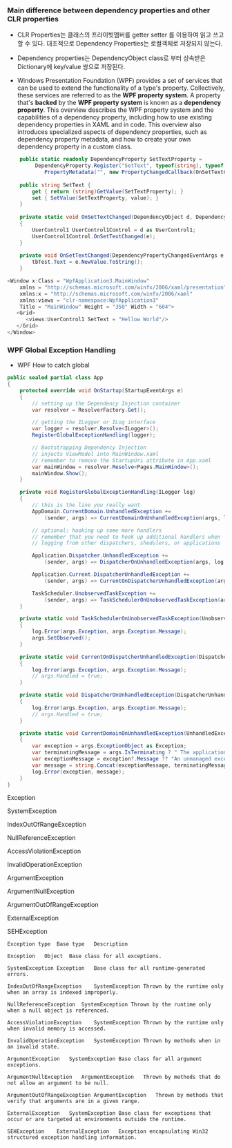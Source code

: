 ### Main difference between __dependency properties__ and other CLR properties
- CLR Properties는 클래스의 프라이빗멤버를 getter setter 를 이용하여 읽고 쓰고 할 수 있다. 대조적으로 Dependency Properties는 로컬객체로 저장되지 않는다.

- Dependency properties는 DependencyObject class로 부터 상속받은 Dictionary에 key/value 쌍으로 저장된다.

- Windows Presentation Foundation (WPF) provides a set of services that can be used to extend the functionality of a type's property. Collectively, these services are referred to as the __WPF property system__. A property that's __backed__ by the __WPF property system__ is known as a __dependency property__. This overview describes the WPF property system and the capabilities of a dependency property, including how to use existing dependency properties in XAML and in code. This overview also introduces specialized aspects of dependency properties, such as dependency property metadata, and how to create your own dependency property in a custom class.



```csharp
    public static readonly DependencyProperty SetTextProperty = 
         DependencyProperty.Register("SetText", typeof(string), typeof(UserControl1), new 
            PropertyMetadata("", new PropertyChangedCallback(OnSetTextChanged))); 
				
    public string SetText { 
        get { return (string)GetValue(SetTextProperty); } 
        set { SetValue(SetTextProperty, value); } 
    } 
		
    private static void OnSetTextChanged(DependencyObject d, DependencyPropertyChangedEventArgs e) 
    { 
        UserControl1 UserControl1Control = d as UserControl1; 
        UserControl1Control.OnSetTextChanged(e); 
    } 
		
    private void OnSetTextChanged(DependencyPropertyChangedEventArgs e) { 
        tbTest.Text = e.NewValue.ToString(); 
    }  
```

```csharp
<Window x:Class = "WpfApplication3.MainWindow" 
   	xmlns = "http://schemas.microsoft.com/winfx/2006/xaml/presentation" 
	xmlns:x = "http://schemas.microsoft.com/winfx/2006/xaml" 
   	xmlns:views = "clr-namespace:WpfApplication3"
   	Title = "MainWindow" Height = "350" Width = "604"> 
   <Grid> 
      <views:UserControl1 SetText = "Hellow World"/> 
   </Grid> 
</Window> 
```

### WPF Global Exception Handling

- WPF How to catch global 

```csharp
public sealed partial class App
{
    protected override void OnStartup(StartupEventArgs e)
    {
        // setting up the Dependency Injection container
        var resolver = ResolverFactory.Get();

        // getting the ILogger or ILog interface
        var logger = resolver.Resolve<ILogger>();
        RegisterGlobalExceptionHandling(logger);

        // Bootstrapping Dependency Injection 
        // injects ViewModel into MainWindow.xaml
        // remember to remove the StartupUri attribute in App.xaml
        var mainWindow = resolver.Resolve<Pages.MainWindow>();
        mainWindow.Show();
    }

    private void RegisterGlobalExceptionHandling(ILogger log)
    {
        // this is the line you really want 
        AppDomain.CurrentDomain.UnhandledException += 
            (sender, args) => CurrentDomainOnUnhandledException(args, log);

        // optional: hooking up some more handlers
        // remember that you need to hook up additional handlers when 
        // logging from other dispatchers, shedulers, or applications

        Application.Dispatcher.UnhandledException += 
            (sender, args) => DispatcherOnUnhandledException(args, log);

        Application.Current.DispatcherUnhandledException +=
            (sender, args) => CurrentOnDispatcherUnhandledException(args, log);

        TaskScheduler.UnobservedTaskException += 
            (sender, args) => TaskSchedulerOnUnobservedTaskException(args, log);
    }

    private static void TaskSchedulerOnUnobservedTaskException(UnobservedTaskExceptionEventArgs args, ILogger log)
    {
        log.Error(args.Exception, args.Exception.Message);
        args.SetObserved();
    }

    private static void CurrentOnDispatcherUnhandledException(DispatcherUnhandledExceptionEventArgs args, ILogger log)
    {
        log.Error(args.Exception, args.Exception.Message);
        // args.Handled = true;
    }

    private static void DispatcherOnUnhandledException(DispatcherUnhandledExceptionEventArgs args, ILogger log)
    {
        log.Error(args.Exception, args.Exception.Message);
        // args.Handled = true;
    }

    private static void CurrentDomainOnUnhandledException(UnhandledExceptionEventArgs args, ILogger log)
    {
        var exception = args.ExceptionObject as Exception;
        var terminatingMessage = args.IsTerminating ? " The application is terminating." : string.Empty;
        var exceptionMessage = exception?.Message ?? "An unmanaged exception occured.";
        var message = string.Concat(exceptionMessage, terminatingMessage);
        log.Error(exception, message);
    }
}

```

Exception

SystemException

IndexOutOfRangeException

NullReferenceException

AccessViolationException

InvalidOperationException

ArgumentException

ArgumentNullException

ArgumentOutOfRangeException

ExternalException

SEHException


```
Exception type	Base type	Description

Exception	Object	Base class for all exceptions.

SystemException	Exception	Base class for all runtime-generated errors.

IndexOutOfRangeException	SystemException	Thrown by the runtime only when an array is indexed improperly.

NullReferenceException	SystemException	Thrown by the runtime only when a null object is referenced.

AccessViolationException	SystemException	Thrown by the runtime only when invalid memory is accessed.

InvalidOperationException	SystemException	Thrown by methods when in an invalid state.

ArgumentException	SystemException	Base class for all argument exceptions.

ArgumentNullException	ArgumentException	Thrown by methods that do not allow an argument to be null.

ArgumentOutOfRangeException	ArgumentException	Thrown by methods that verify that arguments are in a given range.

ExternalException	SystemException	Base class for exceptions that occur or are targeted at environments outside the runtime.

SEHException	ExternalException	Exception encapsulating Win32 structured exception handling information.
```


